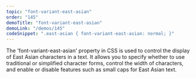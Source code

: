 ```yaml
---
topic: "font-variant-east-asian"
order: "145"
demoTitle: "font-variant-east-asian"
demoLink: "/demos/145"
codeSnippet: ".east-asian { font-variant-east-asian: normal; }"
---
```


The 'font-variant-east-asian' property in CSS is used to control the display of East Asian characters in a text. It allows you to specify whether to use traditional or simplified character forms, control the width of characters, and enable or disable features such as small caps for East Asian text.
<br />
